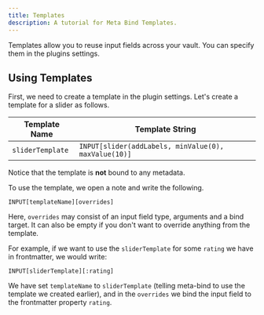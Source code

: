 ```yaml
---
title: Templates
description: A tutorial for Meta Bind Templates.
---
```


Templates allow you to reuse input fields across your vault.
You can specify them in the plugins settings.

## Using Templates

First, we need to create a template in the plugin settings.
Let's create a template for a slider as follows.

| Template Name    | Template String                                      |
|------------------|------------------------------------------------------|
| `sliderTemplate` | `INPUT[slider(addLabels, minValue(0), maxValue(10)]` |

Notice that the template is **not** bound to any metadata.

To use the template, we open a note and write the following.

```
INPUT[templateName][overrides]
```

Here, `overrides` may consist of an input field type, arguments and a bind target.
It can also be empty if you don't want to override anything from the template.

For example, if we want to use the `sliderTemplate` for some `rating` we have in frontmatter, we would write:

```
INPUT[sliderTemplate][:rating]
```

We have set `templateName` to `sliderTemplate` (telling meta-bind to use the template we created earlier), and in the `overrides` we bind the input field to the frontmatter property `rating`.

